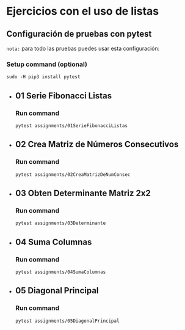 # Ejercicios con el uso de listas

## Configuración de pruebas con **pytest**

`nota:` para todo las pruebas puedes usar esta configuración:
### Setup command (optional)
```
sudo -H pip3 install pytest
```
- ## 01 Serie Fibonacci Listas
    ### Run command
    ```
    pytest assignments/01SerieFibonacciListas
    ```
- ## 02 Crea Matriz de Números Consecutivos
    ### Run command
    ```
    pytest assignments/02CreaMatrizDeNumConsec
    ```
- ## 03 Obten Determinante Matriz 2x2
    ### Run command
    ```
    pytest assignments/03Determinante
    ```
- ## 04 Suma Columnas
    ### Run command
    ```
    pytest assignments/04SumaColumnas
    ```

- ## 05 Diagonal Principal
    ### Run command
    ```
    pytest assignments/05DiagonalPrincipal
    ```
